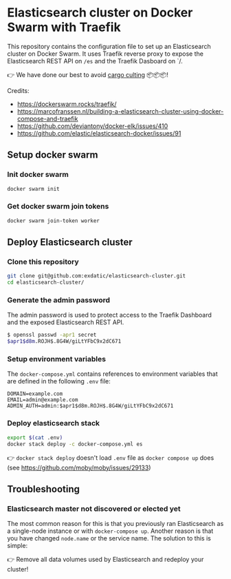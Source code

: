 # Elasticsearch cluster on Docker Swarm with Traefik

This repository contains the configuration file to set up an Elasticsearch cluster on Docker Swarm. It uses Traefik reverse proxy to expose the Elasticsearch REST API on `/es` and the Traefik Dasboard on `/.

👉 We have done our best to avoid [cargo culting](https://en.wikipedia.org/wiki/Cargo_cult_programming) 📦📦📦!

Credits:

- https://dockerswarm.rocks/traefik/
- https://marcofranssen.nl/building-a-elasticsearch-cluster-using-docker-compose-and-traefik
- https://github.com/deviantony/docker-elk/issues/410
- https://github.com/elastic/elasticsearch-docker/issues/91

## Setup docker swarm

### Init docker swarm

```bash
docker swarm init
```

### Get docker swarm join tokens

```bash
docker swarm join-token worker
```

## Deploy Elasticsearch cluster

### Clone this repository

```bash
git clone git@github.com:exdatic/elasticsearch-cluster.git
cd elasticsearch-cluster/
```

### Generate the admin password

The admin password is used to protect access to the Traefik Dashboard and the exposed Elasticsearch REST API.

```bash
$ openssl passwd -apr1 secret
$apr1$d8m.ROJH$.8G4W/giLtYFbC9x2dC671
```

### Setup environment variables

The `docker-compose.yml` contains references to environment variables that are defined in the following `.env` file:

```plain
DOMAIN=example.com
EMAIL=admin@example.com
ADMIN_AUTH=admin:$apr1$d8m.ROJH$.8G4W/giLtYFbC9x2dC671
```

### Deploy elasticsearch stack

```bash
export $(cat .env)
docker stack deploy -c docker-compose.yml es
```

👉 `docker stack deploy` doesn't load `.env` file as `docker compose up` does (see <https://github.com/moby/moby/issues/29133>)

## Troubleshooting

### Elasticsearch master not discovered or elected yet

The most common reason for this is that you previously ran Elasticsearch as a single-node instance or with `docker-compose up`. Another reason is that you have changed `node.name` or the service name. The solution to this is simple:

👉 Remove all data volumes used by Elasticsearch and redeploy your cluster!
